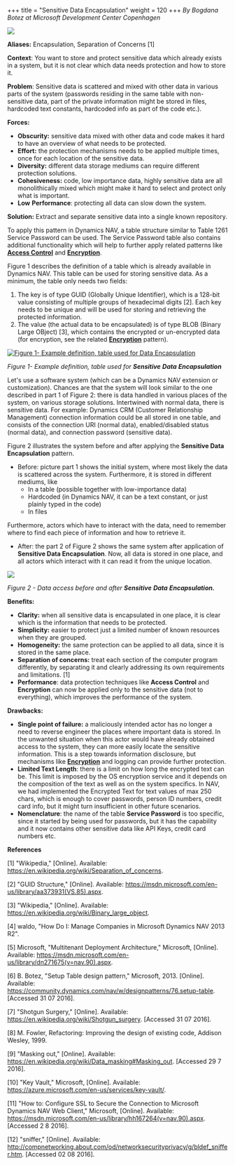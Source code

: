 +++
title = "Sensitive Data Encapsulation"
weight = 120
+++
_By Bogdana Botez at Microsoft Development Center Copenhagen_

[![ ][image0]][anchor0]

**Aliases:** Encapsulation, Separation of Concerns [1]


**Context**: You want to store and protect sensitive data which already exists in a system, but it is not clear which data needs protection and how to store it.

**Problem**: Sensitive data is scattered and mixed with other data in various parts of the system (passwords residing in the same table with non-sensitive data, part of the private information might be stored in files, hardcoded text constants, hardcoded info as part of the code etc.).

**Forces:**

* **Obscurity:** sensitive data mixed with other data and code makes it hard to have an overview of what needs to be protected.
* **Effort:** the protection mechanisms needs to be applied multiple times, once for each location of the sensitive data.
* **Diversity:** different data storage mediums can require different protection solutions.
* **Cohesiveness:** code, low importance data, highly sensitive data are all monolithically mixed which might make it hard to select and protect only what is important.
* **Low** **Performance**: protecting all data can slow down the system.

**Solution:** Extract and separate sensitive data into a single known repository.

To apply this pattern in Dynamics NAV, a table structure similar to Table 1261 Service Password can be used. The Service Password table also contains additional functionality which will help to further apply related patterns like [**Access Control**][anchor1] and [**Encryption**][anchor2].

Figure 1 describes the definition of a table which is already available in Dynamics NAV. This table can be used for storing sensitive data. As a minimum, the table only needs two fields:

1. The key is of type GUID (Globally Unique Identifier), which is a 128-bit value consisting of multiple groups of hexadecimal digits \[2\]. Each key needs to be unique and will be used for storing and retrieving the protected information.
2. The value (the actual data to be encapsulated) is of type BLOB (Binary Large OBject) \[3\], which contains the encrypted or un-encrypted data (for encryption, see the related [**Encryption**][anchor2] pattern).

[![Figure 1- Example definition, table used for Data Encapsulation][image1]][anchor3]

_Figure 1- Example definition, table used for **Sensitive** **Data** **Encapsulation**_

Let's use a software system (which can be a Dynamics NAV extension or customization). Chances are that the system will look similar to the one described in part 1 of Figure 2: there is data handled in various places of the system, on various storage solutions. Intertwined with normal data, there is sensitive data. For example: Dynamics CRM (Customer Relationship Management) connection information could be all stored in one table, and consists of the connection URI (normal data), enabled/disabled status (normal data), and connection password (sensitive data).

Figure 2 illustrates the system before and after applying the **Sensitive Data Encapsulation** pattern.

* Before: picture part 1 shows the initial system, where most likely the data is scattered across the system. Furthermore, it is stored in different mediums, like
  * In a table (possible together with low-importance data)
  * Hardcoded (in Dynamics NAV, it can be a text constant, or just plainly typed in the code)
  * In files

Furthermore, actors which have to interact with the data, need to remember where to find each piece of information and how to retrieve it.

* After: the part 2 of Figure 2 shows the same system after application of **Sensitive Data Encapsulation**. Now, all data is stored in one place, and all actors which interact with it can read it from the unique location.

[![ ][image2]][anchor4]

_Figure 2 - Data access before and after **Sensitive** **Data** **Encapsulation.**_

**Benefits:**

* **Clarity:** when all sensitive data is encapsulated in one place, it is clear which is the information that needs to be protected.
* **Simplicity:** easier to protect just a limited number of known resources when they are grouped.
* **Homogeneity:** the same protection can be applied to all data, since it is stored in the same place.
* **Separation of concerns:** treat each section of the computer program differently, by separating it and clearly addressing its own requirements and limitations. \[1\]
* **Performance**: data protection techniques like **Access Control** and **Encryption** can now be applied only to the sensitive data (not to everything), which improves the performance of the system.

**Drawbacks:**

* **Single point of failure:** a maliciously intended actor has no longer a need to reverse engineer the places where important data is stored. In the unwanted situation when this actor would have already obtained access to the system, they can more easily locate the sensitive information. This is a step towards information disclosure, but mechanisms like [**Encryption**][anchor2] and logging can provide further protection.
* **Limited Text Length**: there is a limit on how long the encrypted text can be. This limit is imposed by the OS encryption service and it depends on the composition of the text as well as on the system specifics. In NAV, we had implemented the Encrypted Text for text values of max 250 chars, which is enough to cover passwords, person ID numbers, credit card info, but it might turn insufficient in other future scenarios.
* **Nomenclature**: the name of the table **Service Password** is too specific, since it started by being used for passwords, but it has the capability and it now contains other sensitive data like API Keys, credit card numbers etc.

**References**

\[1\] "Wikipedia," \[Online\]. Available: https://en.wikipedia.org/wiki/Separation_of_concerns.

\[2\] "GUID Structure," \[Online\]. Available: https://msdn.microsoft.com/en-us/library/aa373931(VS.85).aspx.

\[3\] "Wikipedia," \[Online\]. Available: https://en.wikipedia.org/wiki/Binary_large_object.

\[4\] waldo, "How Do I: Manage Companies in Microsoft Dynamics NAV 2013 R2".

\[5\] Microsoft, "Multitenant Deployment Architecture," Microsoft, \[Online\]. Available: https://msdn.microsoft.com/en-us/library/dn271675(v=nav.90).aspx.

\[6\] B. Botez, "Setup Table design pattern," Microsoft, 2013\. \[Online\]. Available: https://community.dynamics.com/nav/w/designpatterns/76.setup-table. \[Accessed 31 07 2016\].

\[7\] "Shotgun Surgery," \[Online\]. Available: https://en.wikipedia.org/wiki/Shotgun_surgery. \[Accessed 31 07 2016\].

\[8\] M. Fowler, Refactoring: Improving the design of existing code, Addison Wesley, 1999\.

\[9\] "Masking out," \[Online\]. Available: https://en.wikipedia.org/wiki/Data_masking#Masking_out. \[Accessed 29 7 2016\].

\[10\] "Key Vault," Microsoft, \[Online\]. Available: https://azure.microsoft.com/en-us/services/key-vault/.

\[11\] "How to: Configure SSL to Secure the Connection to Microsoft Dynamics NAV Web Client," Microsoft, \[Online\]. Available: https://msdn.microsoft.com/en-us/library/hh167264(v=nav.90).aspx. \[Accessed 2 8 2016\].

\[12\] "sniffer," \[Online\]. Available: http://compnetworking.about.com/od/networksecurityprivacy/g/bldef_sniffer.htm. \[Accessed 02 08 2016\].



[anchor0]: Logo-_2D00_-Protected-Data-Encapsulation.png
[anchor1]: /navpatterns/1-patterns/security/3-single-point-of-access/
[anchor2]: /navpatterns/1-patterns/security/2-data-encryption/
[anchor3]: Data-Encapsulation-_2D00_-figure-1.png
[anchor4]: Multi-_2D00_-1-2.JPG


[image0]: Logo-_2D00_-Protected-Data-Encapsulation.png
[image1]: Data-Encapsulation-_2D00_-figure-1.png
[image2]: Multi-_2D00_-1-2.JPG
